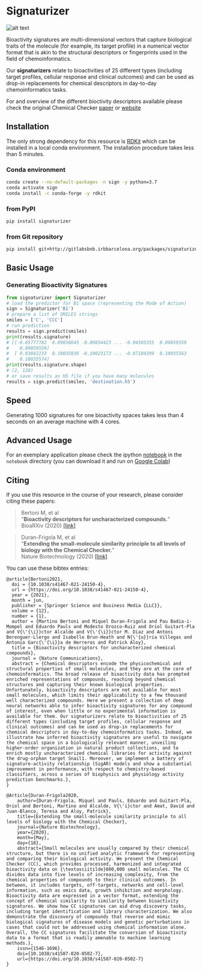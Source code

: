 # Signaturizer

![alt text](http://gitlabsbnb.irbbarcelona.org/packages/signaturizer/raw/master/images/cc_signatures.jpg "Molecule Signaturization")

Bioactivity signatures are multi-dimensional vectors that capture biological
traits of the molecule (for example, its target profile) in a numerical vector
format that is akin to the structural descriptors or fingerprints used in the
field of chemoinformatics.

Our **signaturizers** relate to bioactivities of 25 different types (including
target profiles, cellular response and clinical outcomes) and can be used as
drop-in replacements for chemical descriptors in day-to-day chemoinformatics
tasks.

For and overview of the different bioctivity descriptors available please check
the original Chemical Checker 
[paper](https://www.nature.com/articles/s41587-020-0502-7) or 
[website](https://chemicalchecker.com/)


## Installation

The only strong dependency for this resource is [RDKit](https://www.rdkit.org/docs/Install.html)
which can be installed in a local conda environment.
The installation procedure takes less than 5 minutes.

### Conda environment

```bash
conda create --no-default-packages -n sign -y python=3.7
conda activate sign
conda install -c conda-forge -y rdkit
```

### from PyPI

```bash
pip install signaturizer
```

### from Git repository

```bash
pip install git+http://gitlabsbnb.irbbarcelona.org/packages/signaturizer.git
```


## Basic Usage

### Generating Bioactivity Signatures

```python
from signaturizer import Signaturizer
# load the predictor for B1 space (representing the Mode of Action)
sign = Signaturizer('B1')
# prepare a list of SMILES strings
smiles = ['C', 'CCC']
# run prediction
results = sign.predict(smiles)
print(results.signature)
# [[-0.05777782  0.09858645 -0.09854423 ... -0.04505355  0.09859559
#    0.09859559]
#  [ 0.03842233  0.10035036 -0.10023173 ... -0.07104399  0.10035563
#    0.10035574]
print(results.signature.shape)
# (2, 128)
# or save results as H5 file if you have many molecules
results = sign.predict(smiles, 'destination.h5')
```

## Speed

Generating 1000 signatures for one bioactivity spaces takes less than 4 seconds on an average machine with 4 cores.

## Advanced Usage

For an exemplary application please check the ipython [notebook](http://gitlabsbnb.irbbarcelona.org/packages/signaturizer/blob/master/notebook/signaturizer.ipynb) in the `notebook` directory (you can download it and run on [Google Colab](https://colab.research.google.com/notebooks/))


## Citing

If you use this resource in the course of your research, please consider citing 
these papers:


> Bertoni M, et al<br>
> "**Bioactivity descriptors for uncharacterized compounds.**"<br>
> BioaRXiv (2020) [[link]](https://doi.org/10.1038/s41467-021-24150-4)

> Duran-Frigola M, et al<br>
> "**Extending the small-molecule similarity principle to all levels of biology with the Chemical Checker.**"<br>
> Nature Biotechnology (2020) [[link]](https://www.nature.com/articles/s41587-020-0502-7)



You can use these bibtex entries:

```
@article{Bertoni2021,
  doi = {10.1038/s41467-021-24150-4},
  url = {https://doi.org/10.1038/s41467-021-24150-4},
  year = {2021},
  month = jun,
  publisher = {Springer Science and Business Media {LLC}},
  volume = {12},
  number = {1},
  author = {Martino Bertoni and Miquel Duran-Frigola and Pau Badia-i-Mompel and Eduardo Pauls and Modesto Orozco-Ruiz and Oriol Guitart-Pla and V{\'{\i}}ctor Alcalde and V{\'{\i}}ctor M. Diaz and Antoni Berenguer-Llergo and Isabelle Brun-Heath and N{\'{u}}ria Villegas and Antonio Garc{\'{\i}}a de Herreros and Patrick Aloy},
  title = {Bioactivity descriptors for uncharacterized chemical compounds},
  journal = {Nature Communications},
  abstract = {Chemical descriptors encode the physicochemical and structural properties of small molecules, and they are at the core of chemoinformatics. The broad release of bioactivity data has prompted enriched representations of compounds, reaching beyond chemical structures and capturing their known biological properties. Unfortunately, bioactivity descriptors are not available for most small molecules, which limits their applicability to a few thousand well characterized compounds. Here we present a collection of deep neural networks able to infer bioactivity signatures for any compound of interest, even when little or no experimental information is available for them. Our signaturizers relate to bioactivities of 25 different types (including target profiles, cellular response and clinical outcomes) and can be used as drop-in replacements for chemical descriptors in day-to-day chemoinformatics tasks. Indeed, we illustrate how inferred bioactivity signatures are useful to navigate the chemical space in a biologically relevant manner, unveiling higher-order organization in natural product collections, and to enrich mostly uncharacterized chemical libraries for activity against the drug-orphan target Snail1. Moreover, we implement a battery of signature-activity relationship (SigAR) models and show a substantial improvement in performance, with respect to chemistry-based classifiers, across a series of biophysics and physiology activity prediction benchmarks.},
}
```

```
@Article{Duran-Frigola2020,
    author={Duran-Frigola, Miquel and Pauls, Eduardo and Guitart-Pla, Oriol and Bertoni, Martino and Alcalde, V{\'i}ctor and Amat, David and Juan-Blanco, Teresa and Aloy, Patrick},
    title={Extending the small-molecule similarity principle to all levels of biology with the Chemical Checker},
    journal={Nature Biotechnology},
    year={2020},
    month={May},
    day={18},
    abstract={Small molecules are usually compared by their chemical structure, but there is no unified analytic framework for representing and comparing their biological activity. We present the Chemical Checker (CC), which provides processed, harmonized and integrated bioactivity data on {\textasciitilde}800,000 small molecules. The CC divides data into five levels of increasing complexity, from the chemical properties of compounds to their clinical outcomes. In between, it includes targets, off-targets, networks and cell-level information, such as omics data, growth inhibition and morphology. Bioactivity data are expressed in a vector format, extending the concept of chemical similarity to similarity between bioactivity signatures. We show how CC signatures can aid drug discovery tasks, including target identification and library characterization. We also demonstrate the discovery of compounds that reverse and mimic biological signatures of disease models and genetic perturbations in cases that could not be addressed using chemical information alone. Overall, the CC signatures facilitate the conversion of bioactivity data to a format that is readily amenable to machine learning methods.},
    issn={1546-1696},
    doi={10.1038/s41587-020-0502-7},
    url={https://doi.org/10.1038/s41587-020-0502-7}
}
```

